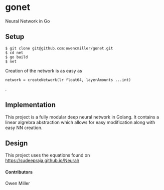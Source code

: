 # gonet
Neural Network in Go

## Setup
```
$ git clone git@github.com:owencmiller/gonet.git
$ cd net
$ go build
$ net
```
Creation of the network is as easy as 
```
network = createNetwork(lr float64, layerAmounts ...int)
``` 
.
## Implementation
This project is a fully modular deep neural network in Golang. 
It contains a linear algrebra abstraction which allows for easy modification along with easy NN creation.

## Design
This project uses the equations found on https://sudeepraja.github.io/Neural/


#### Contributors
Owen Miller
